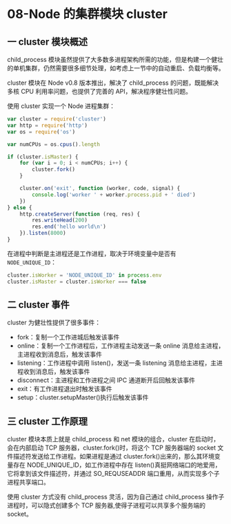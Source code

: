 # 08-Node 的集群模块 cluster

## 一 cluster 模块概述

child_process 模块虽然提供了大多数多进程架构所需的功能，但是构建一个健壮的单机集群，仍然需要很多细节处理，如考虑上一节中的自动重启、负载均衡等。

cluster 模块在 Node v0.8 版本推出，解决了 child_process 的问题，既能解决多核 CPU 利用率问题，也提供了完善的 API，解决程序健壮性问题。

使用 cluster 实现一个 Node 进程集群：

```js
var cluster = require('cluster')
var http = require('http')
var os = require('os')

var numCPUs = os.cpus().length

if (cluster.isMaster) {
    for (var i = 0; i < numCPUs; i++) {
        cluster.fork()
    }

    cluster.on('exit', function (worker, code, signal) {
        console.log('worker ' + worker.process.pid + ' died')
    })
} else {
    http.createServer(function (req, res) {
        res.writeHead(200)
        res.end('hello world\n')
    }).listen(8000)
}
```

在进程中判断是主进程还是工作进程，取决于环境变量中是否有`NODE_UNIQUE_ID`：

```js
cluster.isWorker = 'NODE_UNIQUE_ID' in process.env
cluster.isMaster = cluster.isWorker === false
```

## 二 cluster 事件

cluster 为健壮性提供了很多事件：

-   fork：复制一个工作进城后触发该事件
-   online：复制一个工作进程后，工作进程主动发送一条 online 消息给主进程，主进程收到消息后，触发该事件
-   listening：工作进程中调用 listen()，发送一条 listening 消息给主进程，主进程收到消息后，触发该事件
-   disconnect：主进程和工作进程之间 IPC 通道断开后回触发该事件
-   exit：有工作进程退出时触发该事件
-   setup：cluster.setupMaster()执行后触发该事件

## 三 cluster 工作原理

cluster 模块本质上就是 child_process 和 net 模块的组合，cluster 在启动时，会在内部启动 TCP 服务器，cluster.fork()时，将这个 TCP 服务器端的 socket 文件描述符发送给工作进程。如果进程是通过 cluster.fork()出来的，那么其环境变量存在 NODE_UNIQUE_ID，如工作进程中存在 listen()真挺网络端口的地爱用，它将拿到该文件描述符，并通过 SO_REQUSEADDR 端口重用，从而实现多个子进程共享端口。

使用 cluster 方式没有 child_process 灵活，因为自己通过 child_process 操作子进程时，可以隐式创建多个 TCP 服务器,使得子进程可以共享多个服务端的 socket。
